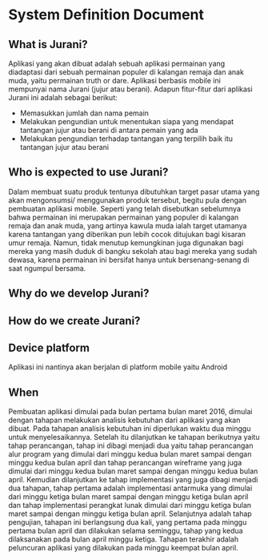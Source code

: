 # System Definition Document

## What is Jurani?
Aplikasi yang akan dibuat adalah sebuah aplikasi permainan yang diadaptasi dari sebuah permainan populer di kalangan remaja dan anak muda, yaitu permainan truth or dare. Aplikasi berbasis mobile ini mempunyai nama Jurani (jujur atau berani). Adapun fitur-fitur dari aplikasi Jurani ini adalah sebagai berikut:
+ Memasukkan jumlah dan nama pemain
+ Melakukan pengundian untuk menentukan siapa yang mendapat tantangan jujur atau berani di antara pemain yang ada
+ Melakukan pengundian terhadap tantangan yang terpilih baik itu tantangan jujur atau berani

## Who is expected to use Jurani?
Dalam membuat suatu produk tentunya dibutuhkan target pasar utama yang akan mengonsumsi/ menggunakan produk tersebut, begitu pula dengan pembuatan aplikasi mobile. Seperti yang telah disebutkan sebelumnya bahwa permainan ini merupakan permainan yang populer di kalangan remaja dan anak muda, yang artinya kawula muda ialah target utamanya karena tantangan yang diberikan pun lebih cocok ditujukan bagi kisaran umur remaja. Namun, tidak menutup kemungkinan juga digunakan bagi mereka yang masih duduk di bangku sekolah atau bagi mereka yang sudah dewasa, karena permainan ini bersifat hanya untuk bersenang-senang di saat ngumpul bersama.

## Why do we develop Jurani?


## How do we create Jurani?




## Device platform
Aplikasi ini nantinya akan berjalan di platform mobile yaitu Android


## When 
Pembuatan aplikasi dimulai pada bulan pertama bulan maret 2016, dimulai dengan tahapan melakukan analisis kebutuhan dari aplikasi yang akan dibuat. Pada tahapan analisis kebutuhan ini diperlukan waktu dua minggu untuk menyelesaikannya. Setelah itu dilanjutkan ke tahapan berikutnya yaitu tahap perancangan, tahap ini dibagi menjadi dua yaitu tahap perancangan alur program yang dimulai dari minggu kedua bulan maret sampai dengan minggu kedua bulan april dan tahap perancangan wireframe yang juga dimulai dari minggu kedua bulan maret sampai dengan minggu kedua bulan april. Kemudian dilanjutkan ke tahap implementasi yang juga dibagi menjadi dua tahapan, tahap pertama adalah implementasi antarmuka yang dimulai dari minggu ketiga bulan maret sampai dengan minggu ketiga bulan april dan tahap implementasi perangkat lunak dimulai  dari minggu ketiga bulan maret sampai dengan minggu ketiga bulan april. Selanjutnya adalah tahap pengujian, tahapan ini berlangsung dua kali, yang pertama pada minggu pertama bulan april dan dilakukan selama seminggu, tahap yang kedua dilaksanakan pada bulan april minggu ketiga. Tahapan terakhir adalah peluncuran aplikasi yang dilakukan pada minggu keempat bulan april.

